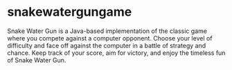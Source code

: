# snakewatergungame
Snake Water Gun is a Java-based implementation of the classic game where you compete against a computer opponent. Choose your level of difficulty and face off against the computer in a battle of strategy and chance. Keep track of your score, aim for victory, and enjoy the timeless fun of Snake Water Gun.
